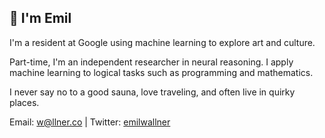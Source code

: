 ## 👋 I'm Emil

I'm a resident at Google using machine learning to explore art and culture. 

Part-time, I'm an independent researcher in neural reasoning. I apply machine learning to logical tasks such as programming and mathematics.

I never say no to a good sauna, love traveling, and often live in quirky places. 

Email: w@llner.co | Twitter: [emilwallner](https://twitter.com/EmilWallner)
